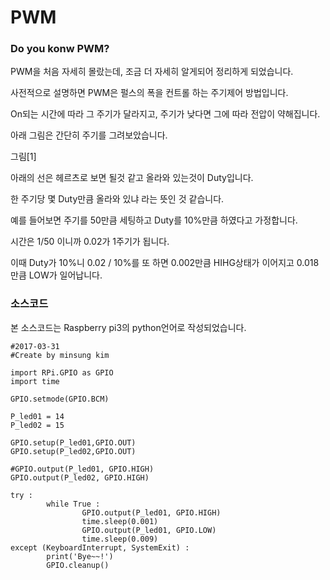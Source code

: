 # PWM
### Do you konw PWM?
PWM을 처음 자세히 몰랐는데, 조금 더 자세히 알게되어 정리하게 되었습니다.

사전적으로 설명하면 PWM은 펄스의 폭을 컨트롤 하는 주기제어 방법입니다.

On되는 시간에 따라 그 주기가 달라지고, 주기가 낮다면 그에 따라 전압이 약해집니다.

아래 그림은 간단히 주기를 그려보았습니다.

그림[1]

아래의 선은 헤르츠로 보면 될것 같고 올라와 있는것이 Duty입니다.

한 주기당 몇 Duty만큼 올라와 있냐 라는 뜻인 것 같습니다.

예를 들어보면 주기를 50만큼 세팅하고 Duty를 10%만큼 하였다고 가정합니다.

시간은 1/50 이니까 0.02가 1주기가  됩니다.

이때 Duty가 10%니 0.02 / 10%를 또 하면 0.002만큼 HIHG상태가 이어지고 0.018만큼 LOW가 일어납니다.

### 소스코드
본 소스코드는 Raspberry pi3의 python언어로 작성되었습니다.
```
#2017-03-31
#Create by minsung kim

import RPi.GPIO as GPIO
import time

GPIO.setmode(GPIO.BCM)

P_led01 = 14
P_led02 = 15

GPIO.setup(P_led01,GPIO.OUT)
GPIO.setup(P_led02,GPIO.OUT)

#GPIO.output(P_led01, GPIO.HIGH)
GPIO.output(P_led02, GPIO.HIGH)

try :
        while True :
                GPIO.output(P_led01, GPIO.HIGH)
                time.sleep(0.001)
                GPIO.output(P_led01, GPIO.LOW)
                time.sleep(0.009)
except (KeyboardInterrupt, SystemExit) :
        print('Bye~~!')
        GPIO.cleanup()
```
